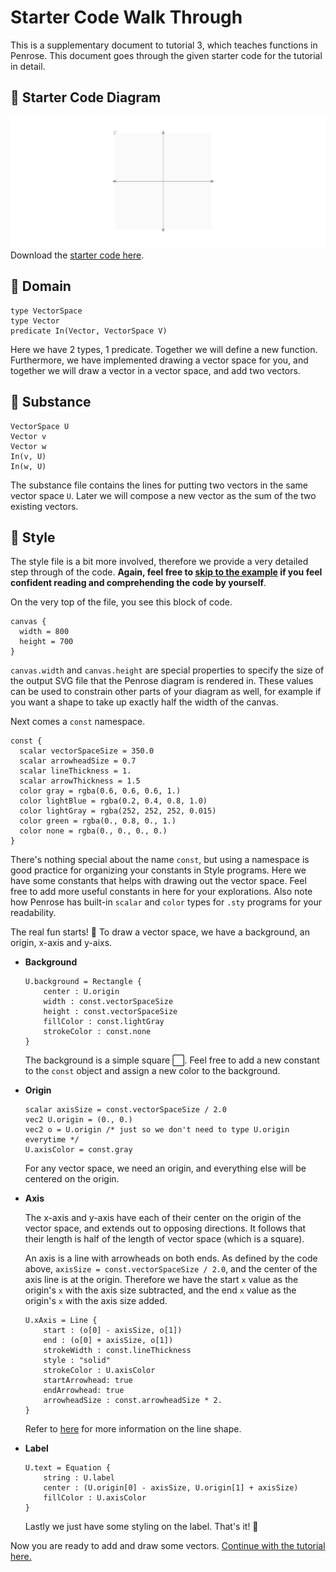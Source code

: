 # Starter Code Walk Through

This is a supplementary document to tutorial 3, which teaches functions in Penrose. This document goes through the given starter code for the tutorial in detail.

## :runner: Starter Code Diagram

![starter code image](vectorspace_wg.png)
Download the [starter code here](../../code/tutorial3).

## :runner: Domain

```
type VectorSpace
type Vector
predicate In(Vector, VectorSpace V)
```

Here we have 2 types, 1 predicate. Together we will define a new function. Furthermore, we have implemented drawing a vector space for you, and together we will draw a vector in a vector space, and add two vectors.

## :runner: Substance

```
VectorSpace U
Vector v
Vector w
In(v, U)
In(w, U)
```

The substance file contains the lines for putting two vectors in the same vector space `U`. Later we will compose a new vector as the sum of the two existing vectors.

## :runner: Style

The style file is a bit more involved, therefore we provide a very detailed step through of the code. **Again, feel free to [skip to the example](https://penrose.cs.cmu.edu/docs/tutorial/functions#task-1-vectors-in-vector-space) if you feel confident reading and comprehending the code by yourself**.

On the very top of the file, you see this block of code.

```
canvas {
  width = 800
  height = 700
}
```

`canvas.width` and `canvas.height` are special properties to specify the size of the output SVG file
that the Penrose diagram is rendered in. These values can be used to constrain other parts of your
diagram as well, for example if you want a shape to take up exactly half the width of the canvas.

Next comes a `const` namespace.

```
const {
  scalar vectorSpaceSize = 350.0
  scalar arrowheadSize = 0.7
  scalar lineThickness = 1.
  scalar arrowThickness = 1.5
  color gray = rgba(0.6, 0.6, 0.6, 1.)
  color lightBlue = rgba(0.2, 0.4, 0.8, 1.0)
  color lightGray = rgba(252, 252, 252, 0.015)
  color green = rgba(0., 0.8, 0., 1.)
  color none = rgba(0., 0., 0., 0.)
}
```

There's nothing special about the name `const`, but using a namespace is good practice for
organizing your constants in Style programs. Here we have some constants that helps with drawing out the vector
space. Feel free to add more useful constants in here for your explorations. Also note how Penrose
has built-in `scalar` and `color` types for `.sty` programs for your readability.

The real fun starts! 🥁 To draw a vector space, we have a background, an origin, x-axis and y-aixs.

- **Background**

  ```
  U.background = Rectangle {
      center : U.origin
      width : const.vectorSpaceSize
      height : const.vectorSpaceSize
      fillColor : const.lightGray
      strokeColor : const.none
  }
  ```

  The background is a simple square :white_large_square:. Feel free to add a new constant to the `const` object and assign a new color to the background.

- **Origin**

  ```
  scalar axisSize = const.vectorSpaceSize / 2.0
  vec2 U.origin = (0., 0.)
  vec2 o = U.origin /* just so we don't need to type U.origin everytime */
  U.axisColor = const.gray
  ```

  For any vector space, we need an origin, and everything else will be centered on the origin.

- **Axis**

  The x-axis and y-axis have each of their center on the origin of the vector space, and extends out to opposing directions. It follows that their length is half of the length of vector space (which is a square).

  An axis is a line with arrowheads on both ends. As defined by the code above, `axisSize = const.vectorSpaceSize / 2.0`, and the center of the axis line is at the origin. Therefore we have the start `x` value as the origin's `x` with the axis size subtracted, and the end `x` value as the origin's `x` with the axis size added.

  ```
  U.xAxis = Line {
      start : (o[0] - axisSize, o[1])
      end : (o[0] + axisSize, o[1])
      strokeWidth : const.lineThickness
      style : "solid"
      strokeColor : U.axisColor
      startArrowhead: true
      endArrowhead: true
      arrowheadSize : const.arrowheadSize * 2.
  }
  ```

  Refer to [here](https://penrose.cs.cmu.edu/docs/ref/style/shapes/line) for more information on the line shape.

- **Label**
  ```
  U.text = Equation {
      string : U.label
      center : (U.origin[0] - axisSize, U.origin[1] + axisSize)
      fillColor : U.axisColor
  }
  ```
  Lastly we just have some styling on the label. That's it! :cartwheeling:

Now you are ready to add and draw some vectors. [Continue with the tutorial here.](https://penrose.cs.cmu.edu/docs/tutorial/functions#task-1-vectors-in-vector-space)
